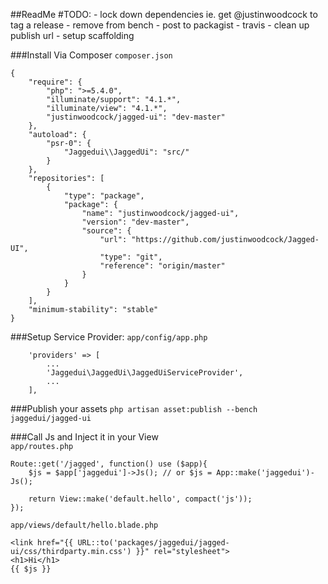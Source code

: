 ##ReadMe
#TODO:
    - lock down dependencies ie. get @justinwoodcock to tag a release
    - remove from bench
    - post to packagist
    - travis
    - clean up publish url 
    - setup scaffolding
    
###Install Via Composer 
`composer.json`

    {
        "require": {
            "php": ">=5.4.0",
            "illuminate/support": "4.1.*",
            "illuminate/view": "4.1.*",
            "justinwoodcock/jagged-ui": "dev-master"
        },
        "autoload": {
            "psr-0": {
                "Jaggedui\\JaggedUi": "src/"
            }
        },
        "repositories": [
            {
                "type": "package",
                "package": {
                    "name": "justinwoodcock/jagged-ui",
                    "version": "dev-master",
                    "source": {
                        "url": "https://github.com/justinwoodcock/Jagged-UI",
                        "type": "git",
                        "reference": "origin/master"
                    }
                }
            }
        ],
        "minimum-stability": "stable"
    }

###Setup Service Provider: 
`app/config/app.php`
        
        'providers' => [
            ...
            'Jaggedui\JaggedUi\JaggedUiServiceProvider',
            ...
        ],

###Publish your assets 
`php artisan asset:publish --bench jaggedui/jagged-ui`

###Call Js and Inject it in your View        
`app/routes.php`

    Route::get('/jagged', function() use ($app){
        $js = $app['jaggedui']->Js(); // or $js = App::make('jaggedui')-Js();
        
        return View::make('default.hello', compact('js'));
    });
    
`app/views/default/hello.blade.php`

    <link href="{{ URL::to('packages/jaggedui/jagged-ui/css/thirdparty.min.css') }}" rel="stylesheet">
    <h1>Hi</h1>
    {{ $js }}
    
